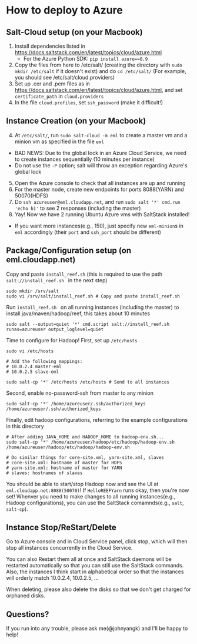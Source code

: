 # How to deploy to Azure

## Salt-Cloud setup (on your Macbook)
1. Install dependencies listed in https://docs.saltstack.com/en/latest/topics/cloud/azure.html
	- For the Azure Python SDK: `pip install azure==0.9`
2. Copy the files from here to /etc/salt/ (creating the directory with `sudo mkdir /etc/salt` if it doesn't exist) and do `cd /etc/salt/` (For example, you should see /etc/salt/cloud.providers)
3. Set up .cer and .pem files as in https://docs.saltstack.com/en/latest/topics/cloud/azure.html, and set `certificate_path` in `cloud.providers`
4. In the file `cloud.profiles`, set `ssh_password` (make it difficult!)


## Instance Creation (on your Macbook)

4. At `/etc/salt/`, run `sudo salt-cloud -m eml` to create a master vm and a minion vm as specified in the file `eml`
  - BAD NEWS: Due to the global lock in an Azure Cloud Service, we need to create instances sequentially (10 minutes per instance)
  - Do not use the `-P` option; salt will throw an exception regarding Azure's global lock
5. Open the Azure console to check that all instances are up and running
6. For the master node, create new endpoints for ports 8088(YARN) and 50070(HDFS)
7. Do `ssh azureuser@eml.cloudapp.net`, and run `sudo salt '*' cmd.run 'echo hi'` to see 2 responses (including the master)
8. Yay! Now we have 2 running Ubuntu Azure vms with SaltStack installed!
  - If you want more instances(e.g., 150), just specify new `eml-minion`s in `eml` accordingly (their `port` and `ssh_port` should be different)

## Package/Configuration setup (on eml.cloudapp.net)

Copy and paste `install_reef.sh` (this is required to use the path `salt://install_reef.sh ` in the next step)

```
sudo mkdir /srv/salt
sudo vi /srv/salt/install_reef.sh # Copy and paste install_reef.sh
```


Run `install_reef.sh ` on all running instances (including the master) to install java/maven/hadoop/reef, this takes about 10 minutes

```
sudo salt --output=quiet '*' cmd.script salt://install_reef.sh runas=azureuser output_loglevel=quiet

```

Time to configure for Hadoop! First, set up `/etc/hosts`

```
sudo vi /etc/hosts

# Add the following mappings:
# 10.0.2.4 master-eml
# 10.0.2.5 slave-eml

sudo salt-cp '*' /etc/hosts /etc/hosts # Send to all instances

```

Second, enable no-password-ssh from master to any minion

```
sudo salt-cp '*' /home/azureuser/.ssh/authorized_keys /home/azureuser/.ssh/authorized_keys
```

Finally, edit hadoop configurations, referring to the example configurations in this directory

```
# After adding JAVA_HOME and HADOOP_HOME to hadoop-env.sh...
sudo salt-cp '*' /home/azureuser/hadoop/etc/hadoop/hadoop-env.sh /home/azureuser/hadoop/etc/hadoop/hadoop-env.sh

# Do similar things for core-site.xml, yarn-site.xml, slaves
# core-site.xml: hostname of master for HDFS
# yarn-site.xml: hostname of master for YARN
# slaves: hostnames of slaves
```

You should be able to start/stop Hadoop now and see the UI at  `eml.cloudapp.net:8088(50070)`! If `HelloREEFYarn` runs okay, then you're now set! Whenver you need to make changes to all running instances(e.g., Hadoop configurations), you can use the SaltStack comamnds(e.g., `salt`, `salt-cp`).


## Instance Stop/ReStart/Delete

Go to Azure console and in Cloud Service panel, click stop, which will then stop all instances concurrently in the Cloud Service. 

You can also Restart them all at once and SaltStack daemons will be restarted automatically so that you can still use the SaltStack commands. Also, the instances I think start in alphabetical order so that the instances will orderly match 10.0.2.4, 10.0.2.5, ...

When deleting, please also delete the disks so that we don't get charged for orphaned disks.


## Questions?

If you run into any trouble, please ask me(@johnyangk) and I'll be happy to help!
